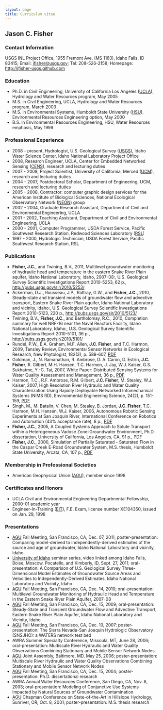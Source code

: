 ```yaml
---
layout: page
title: Curriculum vitae
---
```


## Jason C. Fisher

### Contact Information

USGS INL Project Office,
1955 Fremont Ave. (MS 1160), Idaho Falls, ID 83415; 
Email: jfisher@usgs.gov; Tel: 208-526-2158;
Homepage: <http://jfisher-usgs.github.com>

### Education
	
- Ph.D. in Civil Engineering, 
  University of California Los Angeles ([UCLA](http://www.cee.ucla.edu/)), 
  Hydrology and Water Resources program, May 2005
- M.S. in Civil Engineering, UCLA, Hydrology and Water 
  Resources program, March 2003
- M.S. in Environmental Systems, Humboldt State University 
  ([HSU](http://www.humboldt.edu/engineering/)), Environmental Resources 
  Engineering option, May 2000
- B.S. in Environmental Resources Engineering, HSU, 
  Water Resources emphasis, May 1998

### Professional Experience

- 2008 - present, Hydrologist, U.S. Geological Survey 
  ([USGS](http://id.water.usgs.gov/projects/INL/)), 
  Idaho Water Science Center, Idaho National Laboratory Project Office
- 2008, Research Engineer, UCLA, Center for Embedded Networked Sensing 
  ([CENS](http://research.cens.ucla.edu/)), research and lecturing duties
- 2007 - 2008, Project Scientist, University of California, Merced 
  ([UCM](https://eng.ucmerced.edu/soe/)), research and lecturing duties
- 2004 - 2007, Postdoctoral Scholar, Department of Engineering, UCM, research 
  and lecturing duties
- 2005 - 2008, Contractor: computer graphic design services for the American 
  Institute of Biological Sciences, National Ecological Observatory Network 
  ([NEON](http://www.neoninc.org/)) group
- 2002 - 2004, Graduate Research Assistant, Department of Civil and 
  Environmental Engineering, UCLA
- 2001 - 2002, Teaching Assistant, Department of Civil and Environmental 
  Engineering, UCLA
- 2000 - 2001, Computer Programmer, USDA Forest Service, Pacific Southwest 
  Research Station, Redwood Sciences Laboratory 
  ([RSL](http://www.fs.fed.us/psw/))
- 1997 - 2000, Hydrologic Technician, USDA Forest Service, Pacific Southwest 
  Research Station, RSL

### Publications

- **Fisher, J.C.**, and Twining, B.V., 2011, Multilevel groundwater monitoring of 
  hydraulic head and temperature in the eastern Snake River Plain aquifer, 
  Idaho National Laboratory, Idaho, 2007-08:, U.S. Geological Survey 
  Scientific Investigations Report 2010-5253, 62 p.,
  <http://pubs.usgs.gov/sir/2010/5253/>
- Ackerman, D.J., Rousseau, J.P., Rattray, G.W., and **Fisher, J.C.**, 2010, 
  Steady-state and transient models of groundwater flow and advective 
  transport, Eastern Snake River Plain aquifer, Idaho National Laboratory and 
  vicinity, Idaho:, U.S. Geological Survey Scientific Investigations Report 
  2010-5123, 220 p., <http://pubs.usgs.gov/sir/2010/5123/>
- Twining, B.V., **Fisher, J.C.**, and Bartholomay, R.C., 2010, Completion summary 
  for well NRF-16 near the Naval Reactors Facility, Idaho National Laboratory, 
  Idaho:, U.S. Geological Survey Scientific Investigations Report 2010-5101, 
  36 p., <http://pubs.usgs.gov/sir/2010/5101/>
- Rundel, P.W., E.A. Graham, M.F. Allen, **J.C. Fisher**, and T.C. Harmon, 2009, 
  Tansley Review, Environmental Sensor Networks in Ecological Research, 
  New Phytologist, 182(3), p. 589-607, 
  [PDF](/files/New_Phytologist_Tansley_review_Rundel_et_al.pdf)
- Goldman, J., N. Ramanathan, R. Ambrose, D. A. Caron, D. Estrin, **J.C. Fisher**, 
  R. Gilbert, M.H. Hansen, T.C. Harmon, J. Jay, W.J. Kaiser, G.S. Sukhatme, 
  Y.-C. Tai, 2007, White Paper: Distributed Sensing Systems for Water Quality 
  Assessment and Management, 36 p.,
  [PDF](/files/White_Paper_Sensing_Goldman_et_al.pdf)
- Harmon, T.C., R.F. Ambrose, R.M. Gilbert, **J.C. Fisher**, M. Stealey, W.J. 
  Kaiser, 2007, High Resolution River Hydraulic and Water Quality 
  Characterization Using Rapidly Deployable Networked Infomechanical Systems 
  (NIMS RD), Environmental Engineering Science, 24(2), p. 151-159,
  [PDF](/files/NIMS_RD_Harmon_et_al.pdf)
- Singh, M., M. Batalin, V. Chen, M. Stealey, B. Jordan, **J.C. Fisher**, T.C. 
  Harmon, M.H. Hansen, W.J. Kaiser, 2006, Autonomous Robotic Sensing 
  Experiments at San Joaquin River, International Conference on Robotics and 
  Automation (43% acceptance rate), 8 p.,
  [PDF](/files/Robotic_Sensing_Singh_et_al.pdf)
- **Fisher, J.C.**, 2005, A Coupled Systems Approach to Solute Transport within a 
  Heterogeneous Vadose Zone-Groundwater Environment, Ph.D. dissertation, 
  University of California, Los Angeles, CA, 91 p.,
  [PDF](/files/PhD_Dissertation_Fisher.pdf)
- **Fisher, J.C.**, 2000, Simulation of Partially Saturated - Saturated Flow in 
  the Caspar Creek E-Road Groundwater System, M.S. thesis, Humboldt State 
  University, Arcata, CA, 107 p., [PDF](/files/MS_Thesis_Fisher.pdf)

### Membership in Professional Societies

- American Geophysical Union ([AGU](http://www.agu.org/)), member since 1998

### Certificates and Honors

- UCLA Civil and Environmental Engineering Departmental Fellowship, 
  2000-01 academic year
- Engineer-In-Training ([EIT](http://en.wikipedia.org/wiki/Engineer_In_Training)), 
  F.E. Exam, license number XE104350, issued on Jan. 29, 1998

### Presentations

- [AGU](http://www.agu.org/meetings/fm11/) Fall Meeting, San Francisco, CA, 
  Dec. 07, 2011; poster-presentation: Comparing model-derived to 
  independently-derived estimates of the source and age of groundwater, 
  Idaho National Laboratory and vicinity, Idaho
- [University of Idaho](http://www.uidaho.edu/sci/geology) seminar series, 
  video linked among Idaho Falls, Boise, Moscow, Pocatello, and Kimberly, ID, 
  Sept. 27, 2011; oral-presentation: A Comparison of U.S. Geological Survey 
  Three-Dimensional Model Estimates of Groundwater Source Areas and 
  Velocities to Independently-Derived Estimates, Idaho National Laboratory 
  and Vicinity, Idaho
- [AGU](http://www.agu.org/meetings/fm10/) Fall Meeting, San Francisco, CA, 
  Dec. 14, 2010; oral-presentation: Multilevel Groundwater Monitoring of 
  Hydraulic Head and Temperature in the Eastern Snake River Plain Aquifer, 
  2007-08
- [AGU](http://www.agu.org/meetings/fm09/) Fall Meeting, San Francisco, CA, 
  Dec. 15, 2009; oral-presentation: Steady-State and Transient Groundwater 
  Flow and Advective Transport, Eastern Snake River Plain Aquifer, Idaho 
  National Laboratory and Vicinity, Idaho
- [AGU](http://www.agu.org/meetings/fm07/) Fall Meeting, San Francisco, CA, 
  Dec. 10, 2007; poster-presentation: The Sierra Nevada-San Joaquin 
  Hydrologic Observatory (SNSJHO): a WATERS network test bed
- AWRA Summer Specialty Conference, Missoula, MT, June 28, 2006; 
  oral-presentation: Multiscale River Hydraulic and Water Quality 
  Observations Combining Stationary and Mobile Sensor Network Nodes.
- [AGU](http://www.agu.org/meetings/ja06/) Joint Assembly, Baltimore, MD, 
  May 25, 2006; poster-presentation: Multiscale River Hydraulic and Water 
  Quality Observations Combining Stationary and Mobile Sensor Network Nodes
- [AGU](http://www.agu.org/meetings/fm04/) Fall Meeting, San Francisco, CA, 
  Dec. 15, 2004; poster-presentation: Ph.D. dissertational research
- AWRA Annual Water Resources Conference, San Diego, CA, Nov. 8, 2003; 
  oral-presentation: Modeling of Conjunctive Use Systems Impacted by 
  Natural Sources of Groundwater Contamination
- [AGU](http://www.agu.org/meetings/chapman/chapman_archive/cc01ecall.html) 
  Chapman Conference on State-of-the-Art in Hillslope Hydrology, Sunriver, OR, 
  Oct. 8, 2001; poster-presentation: M.S. thesis research
